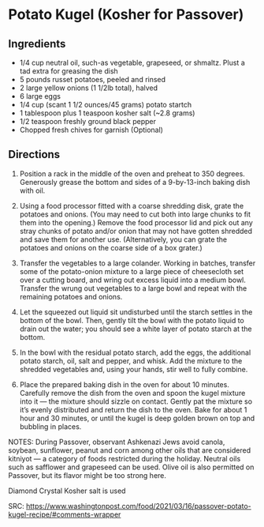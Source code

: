 # Potato Kugel (Kosher for Passover)


## Ingredients

* 1/4 cup neutral oil, such-as vegetable, grapeseed, or shmaltz. Plust a tad extra for greasing the dish
* 5 pounds russet potatoes, peeled and rinsed
* 2 large yellow onions (1 1/2lb total), halved
* 6 large eggs
* 1/4 cup (scant 1 1/2 ounces/45 grams) potato startch
* 1 tablespoon plus 1 teaspoon kosher salt (~2.8 grams)
* 1/2 teaspoon freshly ground black pepper
* Chopped fresh chives for garnish (Optional)


## Directions

1) Position a rack in the middle of the oven and preheat to 350 degrees.
Generously grease the bottom and sides of a 9-by-13-inch baking dish with oil.

2) Using a food processor fitted with a coarse shredding disk, grate the potatoes and onions.
(You may need to cut both into large chunks to fit them into the opening.) Remove the food processor
lid and pick out any stray chunks of potato and/or onion that may not have gotten shredded
and save them for another use. (Alternatively, you can grate the potatoes and onions on
the coarse side of a box grater.)

3) Transfer the vegetables to a large colander. Working in batches,
transfer some of the potato-onion mixture to a large piece of cheesecloth
set over a cutting board, and wring out excess liquid into a medium bowl.
Transfer the wrung out vegetables to a large bowl and repeat with the remaining
potatoes and onions.

4) Let the squeezed out liquid sit undisturbed until the starch settles in the bottom of the bowl.
Then, gently tilt the bowl with the potato liquid to drain out the water; you should see a white
layer of potato starch at the bottom.

5) In the bowl with the residual potato starch, add the eggs, the additional potato starch, oil, salt
and pepper, and whisk. Add the mixture to the shredded vegetables and, using your hands, stir well
to fully combine.

6) Place the prepared baking dish in the oven for about 10 minutes. Carefully remove the dish
from the oven and spoon the kugel mixture into it — the mixture should sizzle on contact.
Gently pat the mixture so it’s evenly distributed and return the dish to the oven. Bake for
about 1 hour and 30 minutes, or until the kugel is deep golden brown on top and bubbling in places.

NOTES: During Passover, observant Ashkenazi Jews avoid canola, soybean, sunflower, peanut and
corn among other oils that are considered kitniyot — a category of foods restricted during the
holiday. Neutral oils such as safflower and grapeseed can be used. Olive oil is also permitted on
Passover, but its flavor might be too strong here.

Diamond Crystal Kosher salt is used

SRC: 
https://www.washingtonpost.com/food/2021/03/16/passover-potato-kugel-recipe/#comments-wrapper 




